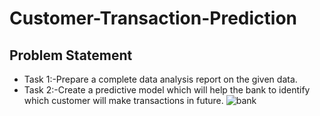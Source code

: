 # Customer-Transaction-Prediction
## Problem Statement
* Task 1:-Prepare a complete data analysis report on the given data.
* Task 2:-Create a predictive model which will help the bank to identify which
  customer will make transactions in future.
![bank](https://github.com/AbhishekDighule/Customer-Transaction-Prediction/assets/145597070/2e9b6e45-ae8b-4a51-a1c2-9536f54470c1)

